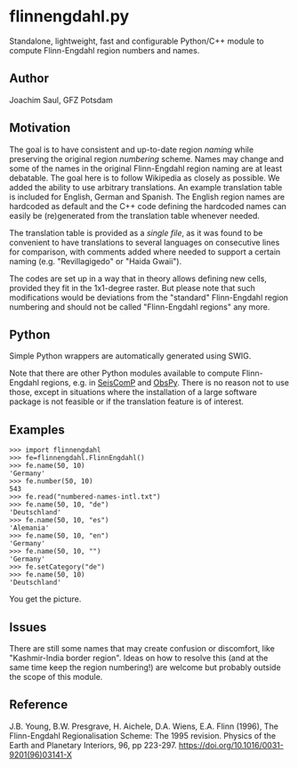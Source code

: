 # flinnengdahl.py

Standalone, lightweight, fast and configurable Python/C++ module to compute
Flinn-Engdahl region numbers and names.

## Author

Joachim Saul, GFZ Potsdam

## Motivation

The goal is to have consistent and up-to-date region *naming* while
preserving the original region *numbering* scheme. Names may change and some
of the names in the original Flinn-Engdahl region naming are at least debatable.
The goal here is to follow Wikipedia as closely as possible. We added the
ability to use arbitrary translations. An example translation table
is included for English, German and Spanish. The English region names are
hardcoded as default and the C++ code defining the hardcoded names can easily
be (re)generated from the translation table whenever needed.

The translation table is provided as a *single file*, as it was found to be convenient
to have translations to several languages on consecutive lines for comparison, with
comments added where needed to support a certain naming (e.g. "Revillagigedo" or
"Haida Gwaii").

The codes are set up in a way that in theory allows defining new cells,
provided they fit in the 1x1-degree raster. But please note that such
modifications would be deviations from the "standard" Flinn-Engdahl
region numbering and should not be called "Flinn-Engdahl regions" any more.

## Python

Simple Python wrappers are automatically generated using SWIG.

Note that there are other Python modules available to compute Flinn-Engdahl regions,
e.g. in [SeisComP](https://github.com/SeisComP) and [ObsPy](https://github.com/obspy).
There is no reason not to use those, except in situations where the installation of
a large software package is not feasible or if the translation feature is of interest.

## Examples

```
>>> import flinnengdahl
>>> fe=flinnengdahl.FlinnEngdahl()
>>> fe.name(50, 10)
'Germany'
>>> fe.number(50, 10)
543
>>> fe.read("numbered-names-intl.txt")
>>> fe.name(50, 10, "de")
'Deutschland'
>>> fe.name(50, 10, "es")
'Alemania'
>>> fe.name(50, 10, "en")
'Germany'
>>> fe.name(50, 10, "")
'Germany'
>>> fe.setCategory("de")
>>> fe.name(50, 10)
'Deutschland'
```

You get the picture.


## Issues

There are still some names that may create confusion or discomfort, like
"Kashmir-India border region".  Ideas on how to resolve this (and at the same
time keep the region numbering!) are welcome but probably outside the scope of
this module.


## Reference

J.B. Young, B.W. Presgrave, H. Aichele, D.A. Wiens, E.A. Flinn (1996),
The Flinn-Engdahl Regionalisation Scheme: The 1995 revision.
Physics of the Earth and Planetary Interiors, 96, pp 223-297.
https://doi.org/10.1016/0031-9201(96)03141-X
